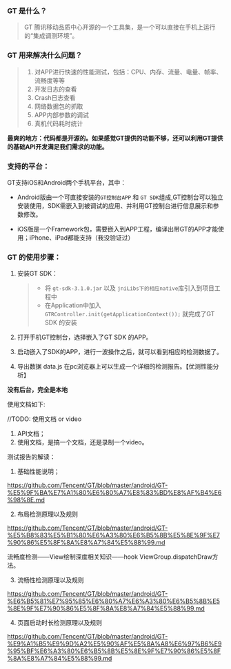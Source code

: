 ### GT 是什么？

> GT 腾讯移动品质中心开源的一个工具集，是一个可以直接在手机上运行的“集成调测环境”。

### GT 用来解决什么问题？
> 
> 1. 对APP进行快速的性能测试，包括：CPU、内存、流量、电量、帧率、流畅度等等
> 2. 开发日志的查看
> 3. Crash日志查看
> 4. 网络数据包的抓取
> 5. APP内部参数的调试
> 6. 真机代码耗时统计
> 

**最爽的地方：代码都是开源的。如果感觉GT提供的功能不够，还可以利用GT提供的基础API开发满足我们需求的功能。**

### 支持的平台：

GT支持iOS和Android两个手机平台，其中：

* Android版由一个可直接安装的`GT控制台APP` 和 `GT SDK`组成,GT控制台可以独立安装使用，SDK需嵌入到被调试的应用、并利用GT控制台进行信息展示和参数修改。

* iOS版是一个Framework包，需要嵌入到APP工程，编译出带GT的APP才能使用；iPhone、iPad都能支持（我没验证过）


### GT 的使用步骤：

1. 安装GT SDK：
	
	> * 将 `gt-sdk-3.1.0.jar` 以及 `jniLibs下的相应native`库引入到项目工程中
	> * 在Application中加入 `GTRController.init(getApplicationContext());`  就完成了GT SDK 的安装

2. 打开手机GT控制台，选择嵌入了GT SDK 的APP。
3. 启动嵌入了SDK的APP，进行一波操作之后，就可以看到相应的检测数据了。
4. 导出数据 data.js 在pc浏览器上可以生成一个详细的检测报告。【优测性能分析】

**没有后台，完全是本地**

使用文档如下:

//TODO: 使用文档  or  video 

1. API文档；
2. 使用文档，是搞一个文档，还是录制一个video。

测试报告的解读：

1. 基础性能说明；

https://github.com/Tencent/GT/blob/master/android/GT-%E5%9F%BA%E7%A1%80%E6%80%A7%E8%83%BD%E8%AF%B4%E6%98%8E.md

2. 布局检测原理以及规则

https://github.com/Tencent/GT/blob/master/android/GT-%E5%B8%83%E5%B1%80%E6%A3%80%E6%B5%8B%E5%8E%9F%E7%90%86%E5%8F%8A%E8%A7%84%E5%88%99.md

流畅度检测——View绘制深度相关知识——hook ViewGroup.dispatchDraw方法。

3. 流畅性检测原理以及规则

https://github.com/Tencent/GT/blob/master/android/GT-%E6%B5%81%E7%95%85%E6%80%A7%E6%A3%80%E6%B5%8B%E5%8E%9F%E7%90%86%E5%8F%8A%E8%A7%84%E5%88%99.md

4. 页面启动时长检测原理以及规则

https://github.com/Tencent/GT/blob/master/android/GT-%E9%A1%B5%E9%9D%A2%E5%90%AF%E5%8A%A8%E6%97%B6%E9%95%BF%E6%A3%80%E6%B5%8B%E5%8E%9F%E7%90%86%E5%8F%8A%E8%A7%84%E5%88%99.md




